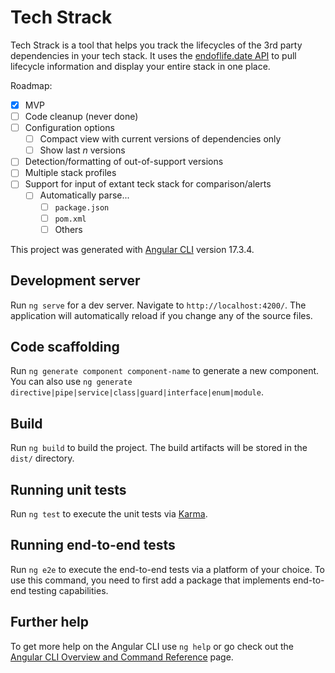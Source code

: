 # Tech Strack

Tech Strack is a tool that helps you track the lifecycles of the 3rd party dependencies in your tech stack. It uses the [endoflife.date API](https://endoflife.date/docs/api) to pull lifecycle information and display your entire stack in one place.

Roadmap:
- [x] MVP 
- [ ] Code cleanup (never done)
- [ ] Configuration options
  - [ ] Compact view with current versions of dependencies only
  - [ ] Show last $`n`$ versions
- [ ] Detection/formatting of out-of-support versions
- [ ] Multiple stack profiles
- [ ] Support for input of extant teck stack for comparison/alerts
  - [ ] Automatically parse...
    - [ ] `package.json`
    - [ ] `pom.xml`
    - [ ] Others

This project was generated with [Angular CLI](https://github.com/angular/angular-cli) version 17.3.4.

## Development server

Run `ng serve` for a dev server. Navigate to `http://localhost:4200/`. The application will automatically reload if you change any of the source files.

## Code scaffolding

Run `ng generate component component-name` to generate a new component. You can also use `ng generate directive|pipe|service|class|guard|interface|enum|module`.

## Build

Run `ng build` to build the project. The build artifacts will be stored in the `dist/` directory.

## Running unit tests

Run `ng test` to execute the unit tests via [Karma](https://karma-runner.github.io).

## Running end-to-end tests

Run `ng e2e` to execute the end-to-end tests via a platform of your choice. To use this command, you need to first add a package that implements end-to-end testing capabilities.

## Further help

To get more help on the Angular CLI use `ng help` or go check out the [Angular CLI Overview and Command Reference](https://angular.io/cli) page.

